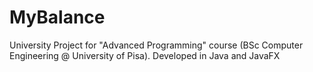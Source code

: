 # MyBalance
University Project for "Advanced Programming" course (BSc Computer Engineering @ University of Pisa). Developed in Java and JavaFX 
